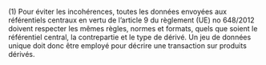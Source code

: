 (1) Pour éviter les incohérences, toutes les données envoyées aux référentiels centraux en vertu de l’article 9 du règlement (UE) no 648/2012 doivent respecter les mêmes règles, normes et formats, quels que soient le référentiel central, la contrepartie et le type de dérivé. Un jeu de données unique doit donc être employé pour décrire une transaction sur produits dérivés.
